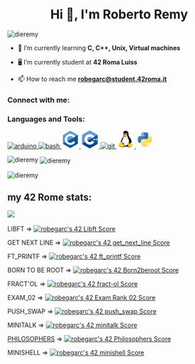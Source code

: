<h1 align="center">Hi 👋, I'm Roberto Remy</h1>

<p align="left"> <img src="https://komarev.com/ghpvc/?username=dieremy&label=Profile%20views&color=ff00a2&style=plastic" alt="dieremy" /> </p>

- 🔭 I’m currently learning **C, C++, Unix, Virtual machines**

- 🖥 I’m currently student at **42 Roma Luiss**

- 📫 How to reach me **robegarc@student.42roma.it**

<h3 align="left">Connect with me:</h3>
<p align="left">
</p>

<h3 align="left">Languages and Tools:</h3>
<p align="left"> <a href="https://www.arduino.cc/" target="_blank" rel="noreferrer"> <img src="https://cdn.worldvectorlogo.com/logos/arduino-1.svg" alt="arduino" width="40" height="40"/> </a> <a href="https://www.gnu.org/software/bash/" target="_blank" rel="noreferrer"> <img src="https://www.vectorlogo.zone/logos/gnu_bash/gnu_bash-icon.svg" alt="bash" width="40" height="40"/> </a> <a href="https://www.cprogramming.com/" target="_blank" rel="noreferrer"> <img src="https://raw.githubusercontent.com/devicons/devicon/master/icons/c/c-original.svg" alt="c" width="40" height="40"/> </a> <a href="https://www.w3schools.com/cpp/" target="_blank" rel="noreferrer"> <img src="https://raw.githubusercontent.com/devicons/devicon/master/icons/cplusplus/cplusplus-original.svg" alt="cplusplus" width="40" height="40"/> </a> <a href="https://git-scm.com/" target="_blank" rel="noreferrer"> <img src="https://www.vectorlogo.zone/logos/git-scm/git-scm-icon.svg" alt="git" width="40" height="40"/> </a> <a href="https://www.linux.org/" target="_blank" rel="noreferrer"> <img src="https://raw.githubusercontent.com/devicons/devicon/master/icons/linux/linux-original.svg" alt="linux" width="40" height="40"/> </a> <a href="https://www.python.org" target="_blank" rel="noreferrer"> <img src="https://raw.githubusercontent.com/devicons/devicon/master/icons/python/python-original.svg" alt="python" width="40" height="40"/> </a> </p>

<p><img align="left" src="https://github-readme-stats.vercel.app/api/top-langs?username=dieremy&show_icons=true&title_color=f00000&text_color=ffffff&bg_color=000000&hide_border=true&locale=en&layout=compact" alt="dieremy" /></p>

<p>&nbsp;<img align="center" src="https://github-readme-stats.vercel.app/api?username=dieremy&show_icons=true&title_color=f00000&text_color=ffffff&bg_color=000000&hide_border=true&locale=en" alt="dieremy" /></p>

<p><img align="center" src="https://github-readme-streak-stats.herokuapp.com/?user=dieremy&theme=highcontrast" alt="dieremy" /></p>


<h2 align="left">my 42 Rome stats:</h2><a ref = "https://github.com/JaeSeoKim/badge42"><img src="https://badge42.vercel.app/api/v2/cleugyh5u00060gmnpktv5h5n/stats?cursusId=21&coalitionId=124">

LIBFT => <a href="https://github.com/JaeSeoKim/badge42"><img src="https://badge42.vercel.app/api/v2/cleugyh5u00060gmnpktv5h5n/project/2942271" alt="robegarc's 42 Libft Score" /></a>

GET NEXT LINE => <a href="https://github.com/JaeSeoKim/badge42"><img src="https://badge42.vercel.app/api/v2/cleugyh5u00060gmnpktv5h5n/project/2951517" alt="robegarc's 42 get_next_line Score" /></a>

FT_PRINTF => <a href="https://github.com/JaeSeoKim/badge42"><img src="https://badge42.vercel.app/api/v2/cleugyh5u00060gmnpktv5h5n/project/2956566" alt="robegarc's 42 ft_printf Score" /></a>

BORN TO BE ROOT => <a href="https://github.com/JaeSeoKim/badge42"><img src="https://badge42.vercel.app/api/v2/cleugyh5u00060gmnpktv5h5n/project/2966568" alt="robegarc's 42 Born2beroot Score" /></a>

FRACT'OL => <a href="https://github.com/JaeSeoKim/badge42"><img src="https://badge42.vercel.app/api/v2/cleugyh5u00060gmnpktv5h5n/project/2992794" alt="robegarc's 42 fract-ol Score" /></a>

EXAM_02 => <a href="https://github.com/JaeSeoKim/badge42"><img src="https://badge42.vercel.app/api/v2/cleugyh5u00060gmnpktv5h5n/project/3014758" alt="robegarc's 42 Exam Rank 02 Score" /></a>

PUSH_SWAP => <a href="https://github.com/JaeSeoKim/badge42"><img src="https://badge42.vercel.app/api/v2/cleugyh5u00060gmnpktv5h5n/project/3023781" alt="robegarc's 42 push_swap Score" /></a>

MINITALK => <a href="https://github.com/JaeSeoKim/badge42"><img src="https://badge42.vercel.app/api/v2/cleugyh5u00060gmnpktv5h5n/project/3024781" alt="robegarc's 42 minitalk Score" /></a>

<a href="https://github.com/dieremy/Philosophers">PHILOSOPHERS</a> => <a href="https://github.com/JaeSeoKim/badge42"><img src="https://badge42.vercel.app/api/v2/cleugyh5u00060gmnpktv5h5n/project/3046724" alt="robegarc's 42 Philosophers Score" /></a>

MINISHELL => <a href="https://github.com/JaeSeoKim/badge42"><img src="https://badge42.vercel.app/api/v2/cleugyh5u00060gmnpktv5h5n/project/3047347" alt="robegarc's 42 minishell Score" /></a>

